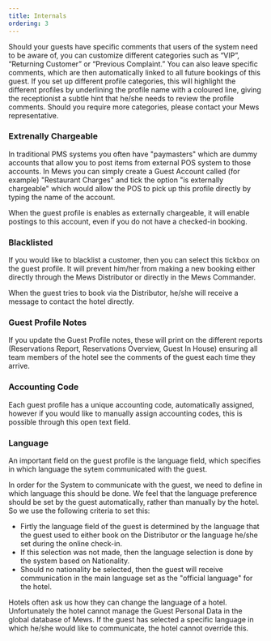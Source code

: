 ```yaml
---
title: Internals
ordering: 3
---
```


Should your guests have specific comments that users of the system need to be aware of, you can customize different categories such as “VIP”, “Returning Customer” or “Previous Complaint.” You can also leave specific comments, which are then automatically linked to all future bookings of this guest. If you set up different profile categories, this will highlight the different profiles by underlining the profile name with a coloured line, giving the receptionist a subtle hint that he/she needs to review the profile comments. Should you require more categories, please contact your Mews representative. 

### Extrenally Chargeable

In traditional PMS systems you often have "paymasters" which are dummy accounts that allow you to post items from external POS system to those accounts. In Mews you can simply create a Guest Account called (for example) "Restaurant Charges" and tick the option "is externally chargeable" which would allow the POS to pick up this profile directly by typing the name of the account.

When the guest profile is enables as externally chargeable, it will enable postings to this account, even if you do not have a checked-in booking.

### Blacklisted

If you would like to blacklist a customer, then you can select this tickbox on the guest profile. It will prevent him/her from making a new booking either directly through the Mews Distributor or directly in the Mews Commander. 

When the guest tries to book via the Distributor, he/she will receive a message to contact the hotel directly.

### Guest Profile Notes

If you update the Guest Profile notes, these will print on the different reports (Reservations Report, Reservations Overview, Guest In House) ensuring all team members of the hotel see the comments of the guest each time they arrive.

### Accounting Code

Each guest profile has a unique accounting code, automatically assigned, however if you would like to manually assign accounting codes, this is possible through this open text field.

### Language

An important field on the guest profile is the language field, which specifies in which language the sytem communicated with the guest.

In order for the System to communicate with the guest, we need to define in which language this should be done. We feel that the language preference should be set by the guest automatically, rather than manually by the hotel. So we use the following criteria to set this:

- Firtly the language field of the guest is determined by the language that the guest used to either book on the Distributor or the language he/she set during the online check-in. 
- If this selection was not made, then the language selection is done by the system based on Nationality. 
- Should no nationality be selected, then the guest will receive communication in the main language set as the "official language" for the hotel.

Hotels often ask us how they can change the language of a hotel. Unfortunately the hotel cannot manage the Guest Personal Data in the global database of Mews. If the guest has selected a specific language in which he/she would like to communicate, the hotel cannot override this.
